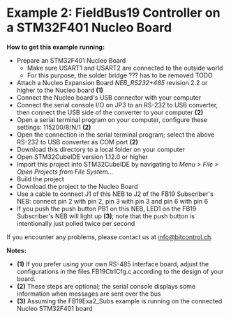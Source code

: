 # Example 2: FieldBus19 Controller on a STM32F401 Nucleo Board

**How to get this example running:**
* Prepare an STM32F401 Nucleo Board
  * Make sure USART1 and USART2 are connected to the outside world
  * For this purpose, the solder bridge ??? has to be removed TODO
* Attach a Nucleo Expansion Board _NEB_RS232+485_ revision 2.2 or higher to the Nucleo board **(1)**
* Connect the Nucleo board's USB connector with your computer
* Connect the serial console I/O on JP3 to an RS-232 to USB converter, then connect the USB side of the converter to your computer **(2)**
* Open a serial terminal program on your computer, configure these settings: 115200/8/N/1 **(2)**
* Open the connection in the serial terminal program; select the above RS-232 to USB converter as COM port **(2)**
* Download this directory to a local folder on your computer
* Open STM32CubeIDE version 1.12.0 or higher
* Import this project into STM32CubeIDE by navigating to _Menu > File > Open Projects from File System..._
* Build the project
* Download the project to the Nucleo Board
* Use a cable to connect J1 of this NEB to J2 of the FB19 Subscriber's NEB: connect pin 2 with pin 2, pin 3 with pin 3 and pin 6 with pin 6
* If you push the push button PB1 on this NEB, LED1 on the FB19 Subscriber's NEB will light up **(3)**; note that the push button is intentionally just polled twice per second

If you encounter any problems, please contact us at info@bitcontrol.ch.

**Notes:**
* **(1)** If you prefer using your own RS-485 interface board, adjust the configurations in the files FB19CtrlCfg.c according to the design of your board.
* **(2)** These steps are optional; the serial console displays some information when messages are sent over the bus
* **(3)** Assuming the FB19Exa2_Subs example is running on the connected Nucleo STM32F401 board
